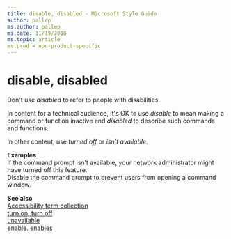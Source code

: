 ```yaml
---
title: disable, disabled - Microsoft Style Guide
author: pallep
ms.author: pallep
ms.date: 11/19/2016
ms.topic: article
ms.prod = non-product-specific
---
```


# disable, disabled

Don't use *disabled* to refer to people with disabilities. 

In content for a technical audience, it's OK to use *disable* to mean making a command or function inactive and *disabled* to describe such commands and functions.

In other content, use *turned off* or *isn’t available.*

**Examples**   
If the command prompt isn’t available, your network administrator might have turned off this feature.  
Disable the command prompt to prevent users from opening a command window. 

**See also**  
[Accessibility term collection](/style-guide/a-z-word-list-term-collections/term-collections/accessibility-terms)  
[turn on, turn off](/style-guide/a-z-word-list-term-collections/t/turn-on-turn-off)  
[unavailable](/style-guide/a-z-word-list-term-collections/u/unavailable)  
[enable, enables](/style-guide/a-z-word-list-term-collections/e/enable-enables)
